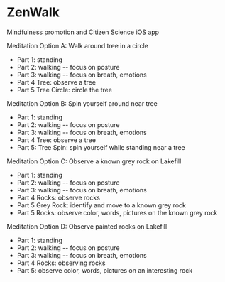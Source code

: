 # ZenWalk
Mindfulness promotion and Citizen Science iOS app


Meditation Option A: Walk around tree in a circle
* Part 1: standing
* Part 2: walking -- focus on posture
* Part 3: walking -- focus on breath, emotions
* Part 4 Tree: observe a tree
* Part 5 Tree Circle: circle the tree

Meditation Option B: Spin yourself around near tree
* Part 1: standing
* Part 2: walking -- focus on posture
* Part 3: walking -- focus on breath, emotions
* Part 4 Tree: observe a tree
* Part 5: Tree Spin: spin yourself while standing near a tree

Meditation Option C: Observe a known grey rock on Lakefill
* Part 1: standing
* Part 2: walking -- focus on posture
* Part 3: walking -- focus on breath, emotions
* Part 4 Rocks: observe rocks
* Part 5 Grey Rock: identify and move to a known grey rock
* Part 5 Rocks: observe color, words, pictures on the known grey rock

Meditation Option D: Observe painted rocks on Lakefill
* Part 1: standing
* Part 2: walking -- focus on posture
* Part 3: walking -- focus on breath, emotions
* Part 4 Rocks: observing rocks
* Part 5: observe color, words, pictures on an interesting rock



